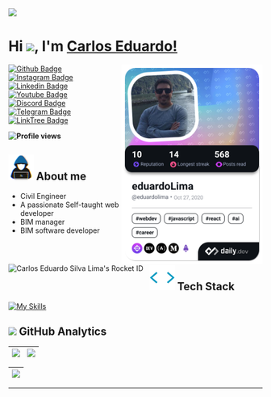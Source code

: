 <!--horizontal divider(gradiant)-->
<img src="https://user-images.githubusercontent.com/73097560/115834477-dbab4500-a447-11eb-908a-139a6edaec5c.gif">

# <b>Hi</b> <img src="https://media.giphy.com/media/hvRJCLFzcasrR4ia7z/giphy.gif" width=35 />, I'm [Carlos Eduardo!](https://github.com/Eduardolimacesl/)

<a href="https://app.daily.dev/eduardolima">
  <img 
    src="./devcard.png"
    width="280" 
    alt="eduardoLima's Dev Card"
    style="float:right"
   />
</a>

<a href="https://app.rocketseat.com.br/me/eduardolimacesl">
  <img 
    src="https://app.rocketseat.com.br/api/rocketid/share?slug=eduardolimacesl&type=card" 
    width="280" 
    alt="Carlos Eduardo Silva Lima's Rocket ID"
    style="float:left"
    />
</a>

[![Github Badge](https://img.shields.io/badge/-Facebook-blue?style=flat-square&logo=Facebook&logoColor=white&link=https://github.com/Eduardolimacesl)](https://www.facebook.com/eng.civil.eduardo/about)
[![Instagram Badge](https://img.shields.io/badge/-instagram-red?style=flat-square&logo=instagram&logoColor=white&link=https://github.com/Eduardolimacesl)](https://www.instagram.com/carloseduardocesl/)
[![Linkedin Badge](https://img.shields.io/badge/-Linkedin-blue?style=flat-square&logo=Linkedin&logoColor=white&link=https://github.com/Eduardolimacesl)](https://linkedin.com/in/eduardo-lima-b0aa8642)
[![Youtube Badge](https://img.shields.io/badge/YouTube-FF0000?style=flat-square&logo=youtube&logoColor=white)](https://www.youtube.com/channel/UC5Zh9bzMxSB5u0sUfkq03tw)
[![Discord Badge](https://img.shields.io/badge/Discord-5865F2?style=flat-square&logo=discord&logoColor=white)](EduardoLima#7964)
[![Telegram Badge](https://img.shields.io/badge/Telegram-2CA5E0?style=flat-square&logo=telegram&logoColor=white)](https://t.me/EduardoLimacesl)
[![LinkTree Badge](https://img.shields.io/badge/linktree-39E09B?style=flat-square&logo=linktree&logoColor=white)](https://eduardolimacesl.github.io/devlinks/)

<b><img src="https://komarev.com/ghpvc/?username=Eduardolimacesl&color=blue" alt="Profile views" /></b>

## <picture><img src="https://github.com/Eduardolimacesl/Eduardolimacesl/raw/main/assets/about_me.gif" style="visibility:visible;max-width:100%;" width = 50px></picture> **About me**

- Civil Engineer
- A passionate Self-taught web developer
- BIM manager
- BIM software developer

<br>

## <picture><img src="https://github.com/Eduardolimacesl/Eduardolimacesl/raw/main/assets/giphy.gif" style="visibility:visible;max-width:100%;" width = 50px></picture> **Tech Stack**

[![My Skills](https://skillicons.dev/icons?i=html,css,tailwind,markdown,python,javascript,ts,threejs,react,nextjs,nodejs,postgres,git,github,vscode,&theme=dark)](https://skillicons.dev)

## <img src="https://media.giphy.com/media/iY8CRBdQXODJSCERIr/giphy.gif" width="35"><b> GitHub Analytics</b>

<div align="center">

| ![](http://github-profile-summary-cards.vercel.app/api/cards/stats?username=Eduardolimacesl&theme=nord_dark) | ![](http://github-profile-summary-cards.vercel.app/api/cards/most-commit-language?username=Eduardolimacesl&theme=nord_dark) |
| :----------------------------------------------------------------------------------------------------------: | :-------------------------------------------------------------------------------------------------------------------------: |

| ![](http://github-profile-summary-cards.vercel.app/api/cards/profile-details?username=Eduardolimacesl&theme=nord_dark) |
| :--------------------------------------------------------------------------------------------------------------------: |

</div>

---
